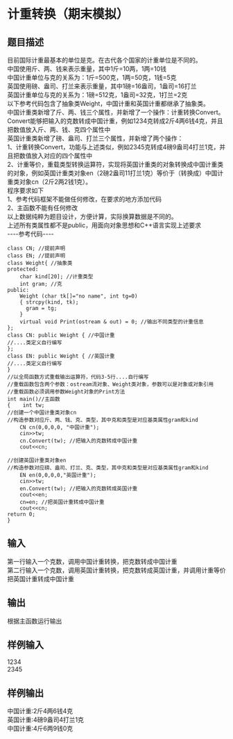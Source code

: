 # 计重转换（期末模拟）  
  
## 题目描述  
目前国际计重最基本的单位是克。在古代各个国家的计重单位是不同的。  
中国使用斤、两、钱来表示重量，其中1斤=10两，1两=10钱  
中国计重单位与克的关系为：1斤=500克，1两=50克，1钱=5克  
英国使用磅、盎司、打兰来表示重量，其中1磅=16盎司，1盎司=16打兰  
英国计重单位与克的关系为：1磅=512克，1盎司=32克，1打兰=2克  
以下参考代码包含了抽象类Weight，中国计重和英国计重都继承了抽象类。  
中国计重类新增了斤、两、钱三个属性，并新增了一个操作：计重转换Convert。  
Convert能够把输入的克数转成中国计重，例如1234克转成2斤4两6钱4克，并且把数值放入斤、两、钱、克四个属性中  
英国计重类新增了磅、盎司、打兰三个属性，并新增了两个操作：  
1、计重转换Convert，功能与上述类似，例如2345克转成4磅9盎司4打兰1克，并且把数值放入对应的四个属性中  
2、计重等价，重载类型转换运算符，实现将英国计重类的对象转换成中国计重类的对象，例如英国计重类对象en（2磅2盎司11打兰1克）等价于（转换成）中国计重类对象cn（2斤2两2钱1克）。  
程序要求如下  
1、参考代码框架不能做任何修改，在要求的地方添加代码  
2、主函数不能有任何修改  
以上数据纯粹为题目设计，方便计算，实际换算数据是不同的。  
上述所有类属性都不是public，用面向对象思想和C++语言实现上述要求  
----参考代码----  
```  
class CN; //提前声明  
class EN; //提前声明  
class Weight{ //抽象类  
protected:  
    char kind[20]; //计重类型  
    int gram; //克  
public:  
    Weight (char tk[]="no name", int tg=0)  
    { strcpy(kind, tk);  
      gram = tg;  
    }  
    virtual void Print(ostream & out) = 0; //输出不同类型的计重信息  
};  
class CN: public Weight { //中国计重  
//....类定义自行编写  
};  
class EN: public Weight { //英国计重  
//....类定义自行编写  
}  
//以全局函数方式重载输出运算符，代码3-5行....自行编写  
//重载函数包含两个参数：ostream流对象、Weight类对象，参数可以是对象或对象引用  
//重载函数必须调用参数Weight对象的Print方法  
int main()//主函数  
{    int tw;  
//创建一个中国计重类对象cn  
//构造参数对应斤、两、钱、克、类型，其中克和类型是对应基类属性gram和kind  
    CN cn(0,0,0,0, "中国计重");  
    cin>>tw;  
    cn.Convert(tw); //把输入的克数转成中国计重  
    cout<<cn;  
      
//创建英国计重类对象en  
//构造参数对应磅、盎司、打兰、克、类型，其中克和类型是对应基类属性gram和kind  
    EN en(0,0,0,0,"英国计重");  
    cin>>tw;  
    en.Convert(tw); //把输入的克数转成英国计重  
    cout<<en;  
    cn=en; //把英国计重转成中国计重  
    cout<<cn;  
return 0;  
}  
```  
## 输入  
第一行输入一个克数，调用中国计重转换，把克数转成中国计重  
第二行输入一个克数，调用英国计重转换，把克数转成英国计重，并调用计重等价把英国计重转成中国计重  
## 输出  
根据主函数运行输出  
  
## 样例输入  
1234  
2345  
## 样例输出  
中国计重:2斤4两6钱4克  
英国计重:4磅9盎司4打兰1克  
中国计重:4斤6两9钱0克  
  
  
